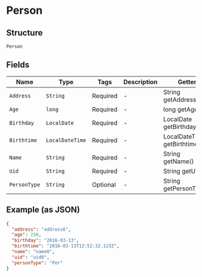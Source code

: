 
# Person

## Structure

`Person`

## Fields

| Name | Type | Tags | Description | Getter | Setter |
|  --- | --- | --- | --- | --- | --- |
| `Address` | `String` | Required | - | String getAddress() | setAddress(String address) |
| `Age` | `long` | Required | - | long getAge() | setAge(long age) |
| `Birthday` | `LocalDate` | Required | - | LocalDate getBirthday() | setBirthday(LocalDate birthday) |
| `Birthtime` | `LocalDateTime` | Required | - | LocalDateTime getBirthtime() | setBirthtime(LocalDateTime birthtime) |
| `Name` | `String` | Required | - | String getName() | setName(String name) |
| `Uid` | `String` | Required | - | String getUid() | setUid(String uid) |
| `PersonType` | `String` | Optional | - | String getPersonType() | setPersonType(String personType) |

## Example (as JSON)

```json
{
  "address": "address6",
  "age": 250,
  "birthday": "2016-03-13",
  "birthtime": "2016-03-13T12:52:32.123Z",
  "name": "name0",
  "uid": "uid0",
  "personType": "Per"
}
```


